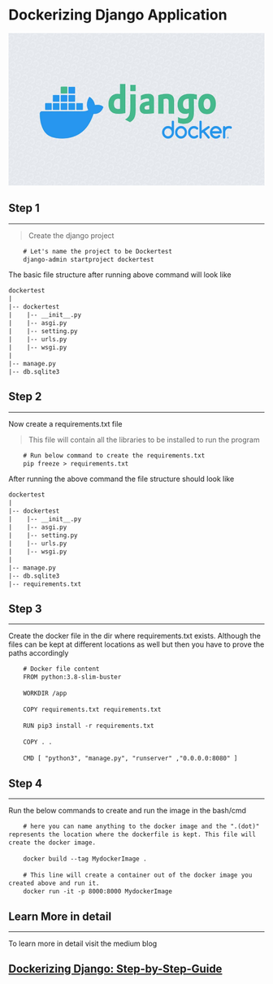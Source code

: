 # Dockerizing Django Application

<div align="center">
<img src = "Images\docker2.jpg"  style="height:300px;width:100%" >
</div>

## Step 1
---

> Create the django project <br>
~~~
    # Let's name the project to be Dockertest 
    django-admin startproject dockertest
~~~


The basic file structure after running above command will look like 

    dockertest
    |
    |-- dockertest
    |    |-- __init__.py
    |    |-- asgi.py
    |    |-- setting.py
    |    |-- urls.py
    |    |-- wsgi.py
    |
    |-- manage.py
    |-- db.sqlite3

## Step 2
---

Now create a requirements.txt file 
> This file will contain all the libraries to be installed to run the program
~~~
    # Run below command to create the requirements.txt
    pip freeze > requirements.txt
~~~

After running the above command the file structure should look like

    dockertest
    |
    |-- dockertest
    |    |-- __init__.py
    |    |-- asgi.py
    |    |-- setting.py
    |    |-- urls.py
    |    |-- wsgi.py
    |
    |-- manage.py
    |-- db.sqlite3
    |-- requirements.txt


## Step 3
---

Create the docker file in the dir where requirements.txt exists. Although the files can be kept at different locations
as well but then you have to prove the paths accordingly

~~~
    # Docker file content
    FROM python:3.8-slim-buster
    
    WORKDIR /app
    
    COPY requirements.txt requirements.txt
    
    RUN pip3 install -r requirements.txt
    
    COPY . .
    
    CMD [ "python3", "manage.py", "runserver" ,"0.0.0.0:8080" ]

~~~

## Step 4
---

Run the below commands to create and run the image in the bash/cmd
~~~
    # here you can name anything to the docker image and the ".(dot)" represents the location where the dockerfile is kept. This file will create the docker image.
    
    docker build --tag MydockerImage .

    # This line will create a container out of the docker image you created above and run it.
    docker run -it -p 8000:8000 MydockerImage

~~~





## Learn More in detail
---
To learn more in detail visit the medium blog

## [Dockerizing Django: Step-by-Step-Guide ](https://medium.com/@sudhanshu.dpandey/)

